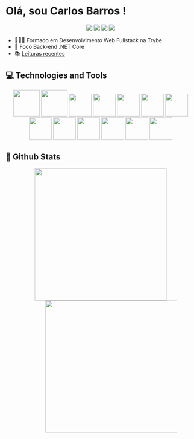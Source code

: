 # Olá, sou **Carlos Barros** !

<div align="center">
<a href="https://www.linkedin.com/in/ocarlosbarros" target="_blank"><img src="https://img.shields.io/badge/-LinkedIn-%230077B5?style=for-the-badge&logo=linkedin&logoColor=white" target="_blank"></a>
<a href="https://www.youtube.com/channel/UC1xY9hXr4h_77rfKKk-i3Vg" target="_blank"><img src="https://img.shields.io/badge/YouTube-FF0000?style=for-the-badge&logo=youtube&logoColor=white" target="_blank"></a>
<a href="https://www.instagram.com/ocarlosbarrosdev/" target="_blank"><img src="https://img.shields.io/badge/-Instagram-%23E4405F?style=for-the-badge&logo=instagram&logoColor=white" target="_blank"></a>
<a href = "mailto:carlos_dbs@hotmail.com"><img src="https://img.shields.io/badge/Outlook-0078D4?style=for-the-badge&logo=microsoft-outlook&logoColor=white" target="_blank"></a>
</div>


- 👨🏾‍🎓 Formado em Desenvolvimento Web Fullstack na Trybe
- 🌱 Foco Back-end .NET Core
- 📚 [Leituras recentes](https://www.skoob.com.br/usuario/9023426)

## 💻 Technologies and Tools

<div align="center">
<img width="70em" src="https://cdn.jsdelivr.net/gh/devicons/devicon/icons/html5/html5-original-wordmark.svg" />
<img width="70em"src="https://cdn.jsdelivr.net/gh/devicons/devicon/icons/css3/css3-original-wordmark.svg" />
<img width="60em" src="https://cdn.jsdelivr.net/gh/devicons/devicon/icons/javascript/javascript-original.svg" />
<img width="60em" src="https://cdn.jsdelivr.net/gh/devicons/devicon/icons/typescript/typescript-plain.svg" />
<img width="60em" src="https://cdn.jsdelivr.net/gh/devicons/devicon/icons/bootstrap/bootstrap-original-wordmark.svg" />
<img width="60em" src="https://cdn.jsdelivr.net/gh/devicons/devicon/icons/react/react-original-wordmark.svg" />
<img width="60em" src="https://cdn.jsdelivr.net/gh/devicons/devicon/icons/redux/redux-original.svg" />
<img width="60em" src="https://cdn.jsdelivr.net/gh/devicons/devicon/icons/jest/jest-plain.svg" />
<img width="60em" src="https://cdn.jsdelivr.net/gh/devicons/devicon/icons/nodejs/nodejs-original.svg" />
<img width="60em" src="https://cdn.jsdelivr.net/gh/devicons/devicon/icons/dotnetcore/dotnetcore-original.svg" />
<img width="60em" src="https://cdn.jsdelivr.net/gh/devicons/devicon/icons/csharp/csharp-original.svg" />
<img width="60em" src="https://cdn.jsdelivr.net/gh/devicons/devicon/icons/vscode/vscode-original.svg" />
<img width="60em" src="https://cdn.jsdelivr.net/gh/devicons/devicon/icons/docker/docker-original-wordmark.svg" />
</div>

## 🌟 Github Stats

<div align="center">
    <a href="https://github.com/anuraghazra/github-readme-stats">
    <img width="350em" src="https://github-readme-stats.vercel.app/api?username=ocarlosbarros&show_icons=true&theme=highcontrast" />
    </a>
    <a href="https://github.com/anuraghazra/github-readme-stats">
    <img style="margin-left:4em" width="350em" src="https://github-readme-stats.vercel.app/api/top-langs/?username=ocarlosbarros&layout=compact&theme=highcontrast" />
    </a>
</div>
